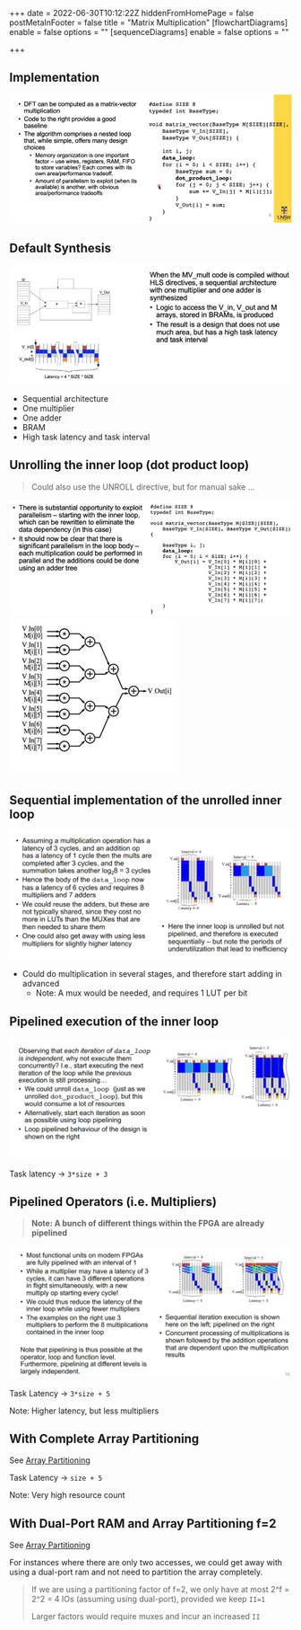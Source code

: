 +++
date = 2022-06-30T10:12:22Z
hiddenFromHomePage = false
postMetaInFooter = false
title = "Matrix Multiplication"
[flowchartDiagrams]
enable = false
options = ""
[sequenceDiagrams]
enable = false
options = ""

+++
## Implementation

![](/uploads/snipaste_2022-06-30_19-31-30.jpg)

## Default Synthesis

![](/uploads/snipaste_2022-06-30_19-33-28.jpg)

* Sequential architecture
* One multiplier
* One adder
* BRAM
* High task latency and task interval

## Unrolling the inner loop (dot product loop)

> Could also use the UNROLL directive, but for manual sake ...

![](/uploads/snipaste_2022-06-30_19-35-19.jpg)  
![](/uploads/snipaste_2022-06-30_19-35-59.jpg)

## Sequential implementation of the unrolled inner loop

![](/uploads/snipaste_2022-06-30_19-38-17.jpg)

* Could do multiplication in several stages, and therefore start adding in advanced
  * Note: A mux would be needed, and requires 1 LUT per bit

## Pipelined execution of the inner loop

![](/uploads/snipaste_2022-06-30_19-41-34.jpg)

Task latency -> `3*size + 3`

## Pipelined Operators (i.e. Multipliers)

> **Note: A bunch of different things within the FPGA are already pipelined**

![](/uploads/snipaste_2022-06-30_19-46-50.jpg)

Task Latency -> `3*size + 5`

Note: Higher latency, but less multipliers

## With Complete Array Partitioning

See [Array Partitioning](../array-partitioning)

Task Latency -> `size + 5`

Note: Very high resource count

## With Dual-Port RAM and Array Partitioning f=2

See [Array Partitioning](../array-partitioning)

For instances where there are only two accesses, we could get away with using a dual-port ram and not need to partition the array completely.

> If we are using a partitioning factor of f=2, we only have at most 2^f = 2^2 = 4 IOs (assuming using dual-port), provided we keep `II=1`
>
> Larger factors would require muxes and incur an increased `II`